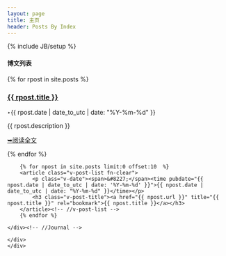 ```yaml
---
layout: page
title: 主页
header: Posts By Index
---
```

{% include JB/setup %}


<div class="content-cnt">
<div class="ui-grid-25 ui-grid-right content-top">  
  <div class="ui-grid-23 violet-post clearfix">
        <div class="violet-post-det clearfix">
    <div class="ui-grid-16 violet-journal">
        <h4 class="v-section-tit">博文列表</h4>
        {% for rpost in site.posts %}
        <article class="v-excerpt clearfix">
            <div class="ui-grid-7 ui-grid-bottom">
                <h3 class="v-excerpt-title"><a href="{{ rpost.url }}" title="{{ rpost.title }}" rel="bookmark">{{ rpost.title }}</a></h3>
                <p class="v-date"><span>&#8227;</span><time pubdate="{{ rpost.date | date_to_utc | date: '%Y-%m-%d' }}">{{ rpost.date | date_to_utc | date: "%Y-%m-%d" }}</time></p>
            </div>
            <div class="ui-grid-9 ui-grid-right v-excerpt-det">
                <p>{{ rpost.description }}</p>
                <p class="v-more"><a href="{{ rpost.url }}" title="Read More" rel="nofollow"><span>&#10149;</span>阅读全文</a></p>
            </div>
        </article><!-- //v-post-excerpt -->
        {% endfor %}
        
        
        {% for npost in site.posts limit:0 offset:10  %}             
        <article class="v-post-list fn-clear">
            <p class="v-date"><span>&#8227;</span><time pubdate="{{ npost.date | date_to_utc | date: '%Y-%m-%d' }}">{{ npost.date | date_to_utc | date: "%Y-%m-%d" }}</time></p>
            <h3 class="v-post-title"><a href="{{ npost.url }}" title="{{ npost.title }}" rel="bookmark">{{ npost.title }}</a></h3>
        </article><!-- //v-post-list -->
        {% endfor %}
       
    </div><!-- //Journal -->
    
    </div>
    </div>
</div>
</div>